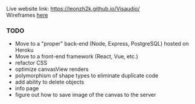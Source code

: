 Live website link: <a href="https://leonzh2k.github.io/Visaudio/" target="_blank">https://leonzh2k.github.io/Visaudio/</a>
<br>
Wireframes <a href="https://www.figma.com/file/Do7grHLNvjXHS0Z8w42YLX/Interactive-Design-Comp-(Copy)?node-id=0%3A1">here</a>

### TODO
- Move to a "proper" back-end (Node, Express, PostgreSQL) hosted on Heroku
- Move to a front-end framework (React, Vue, etc.)
- refactor CSS
- optimize canvasView renders
- polymorphism of shape types to eliminate duplicate code
- add ability to delete objects
- info page
- figure out how to save image of the canvas to the server
